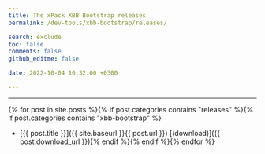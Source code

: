 ```yaml
---
title: The xPack XBB Bootstrap releases
permalink: /dev-tools/xbb-bootstrap/releases/

search: exclude
toc: false
comments: false
github_editme: false

date: 2022-10-04 10:32:00 +0300

---
```


___
{% for post in site.posts %}{% if post.categories contains "releases" %}{% if post.categories contains "xbb-bootstrap" %}
* [{{ post.title }}]({{ site.baseurl }}{{ post.url }}) [(download)]({{ post.download_url }}){% endif %}{% endif %}{% endfor %}

